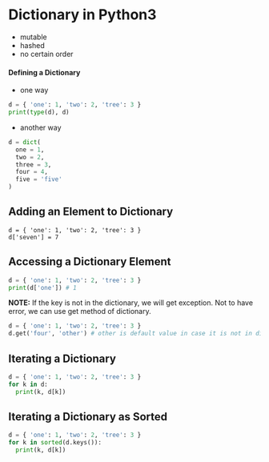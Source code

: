 # Dictionary in Python3
- mutable
- hashed
- no certain order

#### Defining a Dictionary
- one way

```python
d = { 'one': 1, 'two': 2, 'tree': 3 }
print(type(d), d)
```

- another way

```python
d = dict(
  one = 1,
  two = 2,
  three = 3,
  four = 4,
  five = 'five'
)
```

## Adding an Element to Dictionary

```python3
d = { 'one': 1, 'two': 2, 'tree': 3 }
d['seven'] = 7
```

## Accessing a Dictionary Element

```python
d = { 'one': 1, 'two': 2, 'tree': 3 }
print(d['one']) # 1
```

**NOTE:** If the key is not in the dictionary, we will get exception. Not to
have error, we can use get method of dictionary.

```python
d = { 'one': 1, 'two': 2, 'tree': 3 }
d.get('four', 'other') # other is default value in case it is not in dict
```

## Iterating a Dictionary

```python
d = { 'one': 1, 'two': 2, 'tree': 3 }
for k in d:
  print(k, d[k])
```

## Iterating a Dictionary as Sorted

```python
d = { 'one': 1, 'two': 2, 'tree': 3 }
for k in sorted(d.keys()):
  print(k, d[k])
```
